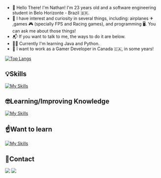- 👋 Hello There! I'm Nathan! I'm 23 years old and a software engineering student in Belo Horizonte - Brazil 🇧🇷.
- 👀 I have interest and curiosity in several things, including: airplanes ✈ ,games 🎮 (specially FPS and Racing games), and programming 🖥️. You can ask me about those things!
- 📬 If you want to talk to me, the ways to do it are below.
- 👨‍💻 Currently I'm learning Java and Python.
- 📆 I want to work as a Gamer Developer in Canada 🇨🇦, in some years!

[![Top Langs](https://github-readme-stats.vercel.app/api/top-langs/?username=nathannsil)](https://github.com/nathannsil/github-readme-stats)

## 💡Skills

[![My Skills](https://skillicons.dev/icons?i=c,cpp,java,html,css)](https://skillicons.dev)

## 🤓Learning/Improving Knowledge

[![My Skills](https://skillicons.dev/icons?i=py,java)](https://skillicons.dev)


## ☝️Want to learn

<!--- 

<p align="center">
  <a href="https://skillicons.dev">
    <img src="https://skillicons.dev/icons?i=cs,dotnet,unity,unreal,js" />
  </a>
</p>

--->

[![My Skills](https://skillicons.dev/icons?i=cs,dotnet,unity,unreal,js)](https://skillicons.dev)


## 📱Contact 
<div> 
  <a href="https://www.linkedin.com/in/nathan-o-982131145/" target="_blank"><img src="https://img.shields.io/badge/LinkedIn-0077B5?style=for-the-badge&logo=linkedin&logoColor=white" target="_blank"></a> 
  <a href ="mailto: nathanoliveira2002@hotmail.com"><img src="https://img.shields.io/badge/Microsoft_Outlook-0078D4?style=for-the-badge&logo=microsoft-outlook&logoColor=white" target="_blank"></a>
  </br>
</br>
 </div>
 
<!--## ## 🎮Gaming
 
 <a href="https://steamcommunity.com/id/nATHANnSil/" target="_blank"><img src="https://img.shields.io/badge/Steam-000000?style=for-the-badge&logo=steam&logoColor=white" target="_blank"></a> 
 <a href="nATHANn Sil" target="_blank"><img src="https://img.shields.io/badge/Xbox-107C10?style=for-the-badge&logo=xbox&logoColor=white" target="_blank"></a> 
---> 
 
<!--## 🐱‍💻My PC Specs
 
 DESKTOP: Custom
-   Computer Case: XPG Starker Black
-   Processor: AMD Ryzen 5 5600X
-   Graphics: MSI AMD Raedon RX 6600
-   Motherboard: MSI B550 Gaming Plus 
-   Memory: 2x Kingston Fury Renegade 3200 Mhz
-   SSD: M.2 XPG Spectrix 256GB, SATA ZADAK 512GB
-   HDD: Seagate 2TB
-   Power Supply: CORSAIR CV 65
-   Mouse: Logitech G502 HERO 
-   Keyboard: Redragon Broadsword Pro - Switch Brown 
-   OS: Windows 11
--->
<!---
nATHANnSil/nATHANnSil is a ✨ special ✨ repository because its `README.md` (this file) appears on your GitHub profile.
You can click the Preview link to take a look at your changes.
--->

<!-- https://camo.githubusercontent.com/3e2117f8e7f11eeb55c8f71b9f8e39d7e7767cde7255482915fb9c0df3998083/68747470733a2f2f6d656469612e67697068792e636f6d2f6d656469612f6c343451717a36674f364a6956563370752f67697068792e676966 

https://pt.linkedin.com/pulse/fazendo-seu-github-decolar-jo%C3%A3o-victor-silva

 <a href="https://github.com/nATHANnSil" target="_blank"><img src="https://img.shields.io/badge/C-00599C?style=for-the-badge&logo=c&logoColor=white" target="_blank"></a> 
 <a href="https://github.com/nATHANnSil" target="_blank"><img src="https://img.shields.io/badge/C%2B%2B-00599C?style=for-the-badge&logo=c%2B%2B&logoColor=white" target="_blank"></a>
 <a href="https://github.com/nATHANnSil" target="_blank"><img src="https://img.shields.io/badge/C%23-239120?style=for-the-badge&logo=c-sharp&logoColor=white" target="_blank"></a> 
 <a href="https://github.com/nATHANnSil" target="_blank"><img src="https://img.shields.io/badge/HTML5-E34F26?style=for-the-badge&logo=html5&logoColor=white" target="_blank"></a> 
 <a href="https://github.com/nATHANnSil" target="_blank"><img src="https://img.shields.io/badge/CSS3-1572B6?style=for-the-badge&logo=css3&logoColor=white" target="_blank"></a> 
  <a href="https://github.com/nATHANnSil" target="_blank"><img src="https://img.shields.io/badge/Java-ED8B00?style=for-the-badge&logo=java&logoColor=white" target="_blank"></a> 
  <a href="https://github.com/nATHANnSil" target="_blank"><img src="https://img.shields.io/badge/Unity-100000?style=for-the-badge&logo=unity&logoColor=white" target="_blank"></a>

--->



